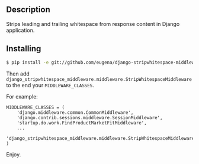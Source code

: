 ## Description

Strips leading and trailing whitespace from response content in Django application.

## Installing

```bash
$ pip install -e git://github.com/eugena/django-stripwhitespace-middleware.git#egg=django-stripwhitespace-middleware
```

Then add ```django_stripwhitespace_middleware.middleware.StripWhitespaceMiddleware``` to the end your ```MIDDLEWARE_CLASSES```.

For example:

```
MIDDLEWARE_CLASSES = (
    'django.middleware.common.CommonMiddleware',
    'django.contrib.sessions.middleware.SessionMiddleware',
    'startup.do.work.FindProductMarketFitMiddleware',
    ...
    'django_stripwhitespace_middleware.middleware.StripWhitespaceMiddleware'
)
```

Enjoy.
